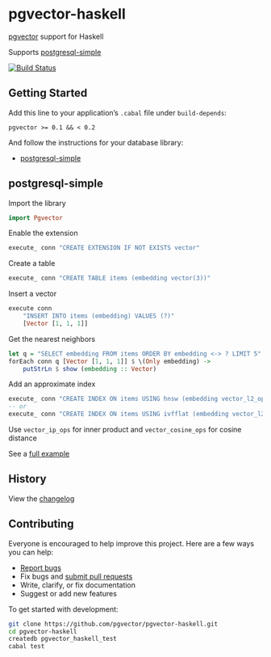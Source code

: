 # pgvector-haskell

[pgvector](https://github.com/pgvector/pgvector) support for Haskell

Supports [postgresql-simple](https://hackage.haskell.org/package/postgresql-simple)

[![Build Status](https://github.com/pgvector/pgvector-haskell/actions/workflows/build.yml/badge.svg)](https://github.com/pgvector/pgvector-haskell/actions)

## Getting Started

Add this line to your application’s `.cabal` file under `build-depends`:

```text
pgvector >= 0.1 && < 0.2
```

And follow the instructions for your database library:

- [postgresql-simple](#postgresql-simple)

## postgresql-simple

Import the library

```haskell
import Pgvector
```

Enable the extension

```haskell
execute_ conn "CREATE EXTENSION IF NOT EXISTS vector"
```

Create a table

```haskell
execute_ conn "CREATE TABLE items (embedding vector(3))"
```

Insert a vector

```haskell
execute conn
    "INSERT INTO items (embedding) VALUES (?)"
    [Vector [1, 1, 1]]
```

Get the nearest neighbors

```haskell
let q = "SELECT embedding FROM items ORDER BY embedding <-> ? LIMIT 5"
forEach conn q [Vector [1, 1, 1]] $ \(Only embedding) ->
    putStrLn $ show (embedding :: Vector)
```

Add an approximate index

```haskell
execute_ conn "CREATE INDEX ON items USING hnsw (embedding vector_l2_ops)"
-- or
execute_ conn "CREATE INDEX ON items USING ivfflat (embedding vector_l2_ops) WITH (lists = 100)"
```

Use `vector_ip_ops` for inner product and `vector_cosine_ops` for cosine distance

See a [full example](test/Main.hs)

## History

View the [changelog](https://github.com/pgvector/pgvector-haskell/blob/master/CHANGELOG.md)

## Contributing

Everyone is encouraged to help improve this project. Here are a few ways you can help:

- [Report bugs](https://github.com/pgvector/pgvector-haskell/issues)
- Fix bugs and [submit pull requests](https://github.com/pgvector/pgvector-haskell/pulls)
- Write, clarify, or fix documentation
- Suggest or add new features

To get started with development:

```sh
git clone https://github.com/pgvector/pgvector-haskell.git
cd pgvector-haskell
createdb pgvector_haskell_test
cabal test
```
